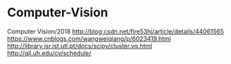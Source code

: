 # Computer-Vision
Computer Vision/2018
http://blog.csdn.net/fire53hj/article/details/44061565
https://www.cnblogs.com/wangweiqiang/p/6023419.html
http://library.isr.ist.utl.pt/docs/scipy/cluster.vq.html
http://qil.uh.edu/cv/schedule/
